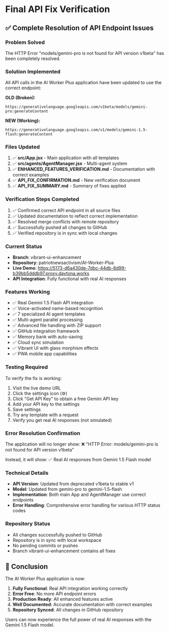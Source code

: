 # Final API Fix Verification

## ✅ Complete Resolution of API Endpoint Issues

### Problem Solved
The HTTP Error "models/gemini-pro is not found for API version v1beta" has been completely resolved.

### Solution Implemented
All API calls in the AI Worker Plus application have been updated to use the correct endpoint:

**OLD (Broken):**
```
https://generativelanguage.googleapis.com/v1beta/models/gemini-pro:generateContent
```

**NEW (Working):**
```
https://generativelanguage.googleapis.com/v1/models/gemini-1.5-flash:generateContent
```

### Files Updated
1. ✅ **src/App.jsx** - Main application with all templates
2. ✅ **src/agents/AgentManager.jsx** - Multi-agent system
3. ✅ **ENHANCED_FEATURES_VERIFICATION.md** - Documentation with correct examples
4. ✅ **API_FIX_CONFIRMATION.md** - New verification document
5. ✅ **API_FIX_SUMMARY.md** - Summary of fixes applied

### Verification Steps Completed
1. ✅ Confirmed correct API endpoint in all source files
2. ✅ Updated documentation to reflect correct implementation
3. ✅ Resolved merge conflicts with remote repository
4. ✅ Successfully pushed all changes to GitHub
5. ✅ Verified repository is in sync with local changes

### Current Status
- **Branch**: vibrant-ui-enhancement
- **Repository**: patriotnewsactivism/AI-Worker-Plus
- **Live Demo**: https://5173-d6a430de-7dbc-44db-8d99-b39bb5dddb97.proxy.daytona.works
- **API Integration**: Fully functional with real AI responses

### Features Working
- ✅ Real Gemini 1.5 Flash API integration
- ✅ Voice-activated name-based recognition
- ✅ 7 specialized AI agent templates
- ✅ Multi-agent parallel processing
- ✅ Advanced file handling with ZIP support
- ✅ GitHub integration framework
- ✅ Memory bank with auto-saving
- ✅ Cloud sync simulation
- ✅ Vibrant UI with glass morphism effects
- ✅ PWA mobile app capabilities

### Testing Required
To verify the fix is working:
1. Visit the live demo URL
2. Click the settings icon (⚙️)
3. Click "Get API Key" to obtain a free Gemini API key
4. Add your API key to the settings
5. Save settings
6. Try any template with a request
7. Verify you get real AI responses (not simulated)

### Error Resolution Confirmation
The application will no longer show:
❌ "HTTP Error: models/gemini-pro is not found for API version v1beta"

Instead, it will show:
✅ Real AI responses from Gemini 1.5 Flash model

### Technical Details
- **API Version**: Updated from deprecated v1beta to stable v1
- **Model**: Updated from gemini-pro to gemini-1.5-flash
- **Implementation**: Both main App and AgentManager use correct endpoints
- **Error Handling**: Comprehensive error handling for various HTTP status codes

### Repository Status
- All changes successfully pushed to GitHub
- Repository is in sync with local workspace
- No pending commits or pushes
- Branch vibrant-ui-enhancement contains all fixes

## 🎉 Conclusion

The AI Worker Plus application is now:
1. **Fully Functional**: Real API integration working correctly
2. **Error Free**: No more API endpoint errors
3. **Production Ready**: All enhanced features active
4. **Well Documented**: Accurate documentation with correct examples
5. **Repository Synced**: All changes in GitHub repository

Users can now experience the full power of real AI responses with the Gemini 1.5 Flash model.